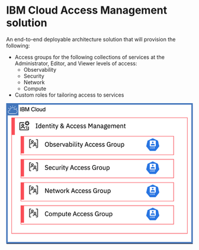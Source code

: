 # IBM Cloud Access Management solution

An end-to-end deployable architecture solution that will provision the following:

- Access groups for the following collections of services at the Administrator, Editor, and Viewer levels of access:
  - Observability
  - Security
  - Network
  - Compute
- Custom roles for tailoring access to services

![iam-access-group](https://github.com/terraform-ibm-modules/terraform-ibm-iam-access-group/blob/solution/reference-architectures/access-management.svg)
